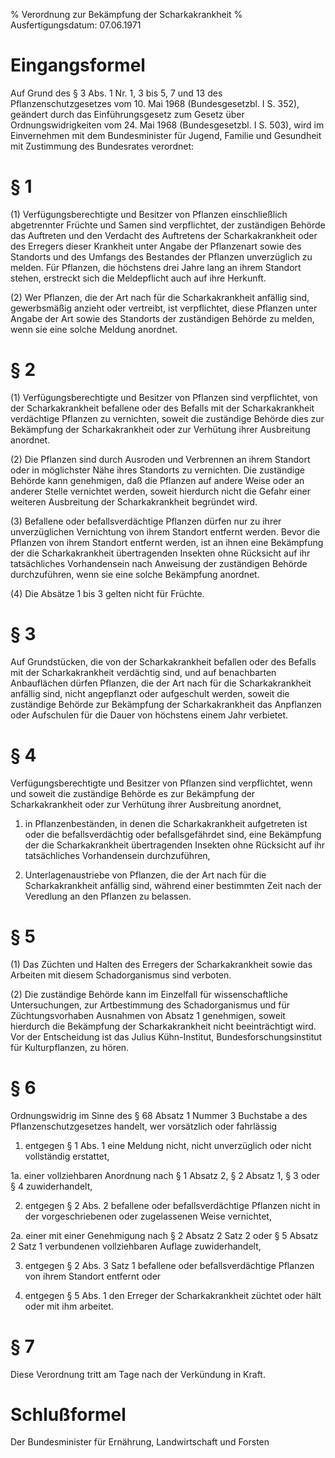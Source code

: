 % Verordnung zur Bekämpfung der Scharkakrankheit
% Ausfertigungsdatum: 07.06.1971
 
# Eingangsformel

Auf Grund des § 3 Abs. 1 Nr. 1, 3 bis 5, 7 und 13 des Pflanzenschutzgesetzes vom 10. Mai 1968 (Bundesgesetzbl. I S. 352), geändert durch das Einführungsgesetz zum Gesetz über Ordnungswidrigkeiten vom 24. Mai 1968 (Bundesgesetzbl. I S. 503), wird im Einvernehmen mit dem Bundesminister für Jugend, Familie und Gesundheit mit Zustimmung des Bundesrates verordnet:

# § 1

(1) Verfügungsberechtigte und Besitzer von Pflanzen einschließlich abgetrennter Früchte und Samen sind verpflichtet, der zuständigen Behörde das Auftreten und den Verdacht des Auftretens der Scharkakrankheit oder des Erregers dieser Krankheit unter Angabe der Pflanzenart sowie des Standorts und des Umfangs des Bestandes der Pflanzen unverzüglich zu melden. Für Pflanzen, die höchstens drei Jahre lang an ihrem Standort stehen, erstreckt sich die Meldepflicht auch auf ihre Herkunft.

(2) Wer Pflanzen, die der Art nach für die Scharkakrankheit anfällig sind, gewerbsmäßig anzieht oder vertreibt, ist verpflichtet, diese Pflanzen unter Angabe der Art sowie des Standorts der zuständigen Behörde zu melden, wenn sie eine solche Meldung anordnet.

# § 2

(1) Verfügungsberechtigte und Besitzer von Pflanzen sind verpflichtet, von der Scharkakrankheit befallene oder des Befalls mit der Scharkakrankheit verdächtige Pflanzen zu vernichten, soweit die zuständige Behörde dies zur Bekämpfung der Scharkakrankheit oder zur Verhütung ihrer Ausbreitung anordnet.

(2) Die Pflanzen sind durch Ausroden und Verbrennen an ihrem Standort oder in möglichster Nähe ihres Standorts zu vernichten. Die zuständige Behörde kann genehmigen, daß die Pflanzen auf andere Weise oder an anderer Stelle vernichtet werden, soweit hierdurch nicht die Gefahr einer weiteren Ausbreitung der Scharkakrankheit begründet wird.

(3) Befallene oder befallsverdächtige Pflanzen dürfen nur zu ihrer unverzüglichen Vernichtung von ihrem Standort entfernt werden. Bevor die Pflanzen von ihrem Standort entfernt werden, ist an ihnen eine Bekämpfung der die Scharkakrankheit übertragenden Insekten ohne Rücksicht auf ihr tatsächliches Vorhandensein nach Anweisung der zuständigen Behörde durchzuführen, wenn sie eine solche Bekämpfung anordnet.

(4) Die Absätze 1 bis 3 gelten nicht für Früchte.

# § 3

Auf Grundstücken, die von der Scharkakrankheit befallen oder des Befalls mit der Scharkakrankheit verdächtig sind, und auf benachbarten Anbauflächen dürfen Pflanzen, die der Art nach für die Scharkakrankheit anfällig sind, nicht angepflanzt oder aufgeschult werden, soweit die zuständige Behörde zur Bekämpfung der Scharkakrankheit das Anpflanzen oder Aufschulen für die Dauer von höchstens einem Jahr verbietet.

# § 4

Verfügungsberechtigte und Besitzer von Pflanzen sind verpflichtet, wenn und soweit die zuständige Behörde es zur Bekämpfung der Scharkakrankheit oder zur Verhütung ihrer Ausbreitung anordnet,

1. in Pflanzenbeständen, in denen die Scharkakrankheit aufgetreten ist oder die befallsverdächtig oder befallsgefährdet sind, eine Bekämpfung der die Scharkakrankheit übertragenden Insekten ohne Rücksicht auf ihr tatsächliches Vorhandensein durchzuführen,

2. Unterlagenaustriebe von Pflanzen, die der Art nach für die Scharkakrankheit anfällig sind, während einer bestimmten Zeit nach der Veredlung an den Pflanzen zu belassen.

# § 5

(1) Das Züchten und Halten des Erregers der Scharkakrankheit sowie das Arbeiten mit diesem Schadorganismus sind verboten.

(2) Die zuständige Behörde kann im Einzelfall für wissenschaftliche Untersuchungen, zur Artbestimmung des Schadorganismus und für Züchtungsvorhaben Ausnahmen von Absatz 1 genehmigen, soweit hierdurch die Bekämpfung der Scharkakrankheit nicht beeinträchtigt wird. Vor der Entscheidung ist das Julius Kühn-Institut, Bundesforschungsinstitut für Kulturpflanzen, zu hören.

# § 6

Ordnungswidrig im Sinne des § 68 Absatz 1 Nummer 3 Buchstabe a des Pflanzenschutzgesetzes handelt, wer vorsätzlich oder fahrlässig

1. entgegen § 1 Abs. 1 eine Meldung nicht, nicht unverzüglich oder nicht vollständig erstattet,

1a. einer vollziehbaren Anordnung nach § 1 Absatz 2, § 2 Absatz 1, § 3 oder § 4 zuwiderhandelt,

2. entgegen § 2 Abs. 2 befallene oder befallsverdächtige Pflanzen nicht in der vorgeschriebenen oder zugelassenen Weise vernichtet,

2a. einer mit einer Genehmigung nach § 2 Absatz 2 Satz 2 oder § 5 Absatz 2 Satz 1 verbundenen vollziehbaren Auflage zuwiderhandelt,

3. entgegen § 2 Abs. 3 Satz 1 befallene oder befallsverdächtige Pflanzen von ihrem Standort entfernt oder

4. entgegen § 5 Abs. 1 den Erreger der Scharkakrankheit züchtet oder hält oder mit ihm arbeitet.

# § 7

Diese Verordnung tritt am Tage nach der Verkündung in Kraft.

# Schlußformel

Der Bundesminister für Ernährung, Landwirtschaft und Forsten
